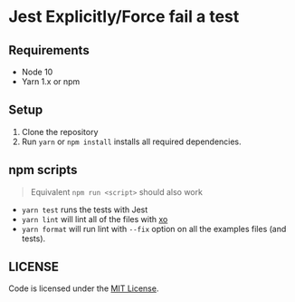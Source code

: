 # Jest Explicitly/Force fail a test

## Requirements

- Node 10
- Yarn 1.x or npm

## Setup

1. Clone the repository
2. Run `yarn` or `npm install` installs all required dependencies.

## npm scripts

> Equivalent `npm run <script>` should also work

- `yarn test` runs the tests with Jest
- `yarn lint` will lint all of the files with [xo](https://github.com/xojs/xo)
- `yarn format` will run lint with `--fix` option on all the examples files (and tests).

## LICENSE

Code is licensed under the [MIT License](./LICENSE).

